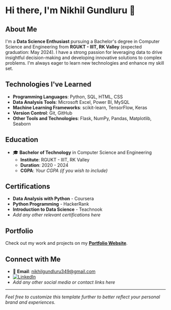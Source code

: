 # Hi there, I'm Nikhil Gundluru 👋

## About Me

I'm a **Data Science Enthusiast** pursuing a Bachelor's degree in Computer Science and Engineering from **RGUKT - IIIT, RK Valley** (expected graduation: May 2024). I have a strong passion for leveraging data to drive insightful decision-making and developing innovative solutions to complex problems. I'm always eager to learn new technologies and enhance my skill set.

## Technologies I've Learned

- **Programming Languages**: Python, SQL, HTML, CSS
- **Data Analysis Tools**: Microsoft Excel, Power BI, MySQL
- **Machine Learning Frameworks**: scikit-learn, TensorFlow, Keras
- **Version Control**: Git, GitHub
- **Other Tools and Technologies**: Flask, NumPy, Pandas, Matplotlib, Seaborn

## Education

- 🎓 **Bachelor of Technology** in Computer Science and Engineering
  - **Institute**: RGUKT - IIIT, RK Valley
  - **Duration**: 2020 - 2024
  - **CGPA**: *Your CGPA (if you wish to include)*

## Certifications

- **Data Analysis with Python** - Coursera
- **Python Programming** - HackerRank
- **Introduction to Data Science** - Teachnook
- *Add any other relevant certifications here*

## Portfolio

Check out my work and projects on my [**Portfolio Website**](https://yourportfolio.com).

## Connect with Me

- 📧 **Email**: [nikhilgundluru349@gmail.com](mailto:nikhilgundluru349@gmail.com)
- [![LinkedIn](https://img.shields.io/badge/LinkedIn-000?style=for-the-badge&logo=linkedin&logoColor=0A66C2)](https://www.linkedin.com/in/nikhil-gundluru-0b2554206/)
- *Add any other social media or contact links here*

---

*Feel free to customize this template further to better reflect your personal brand and experiences.*
